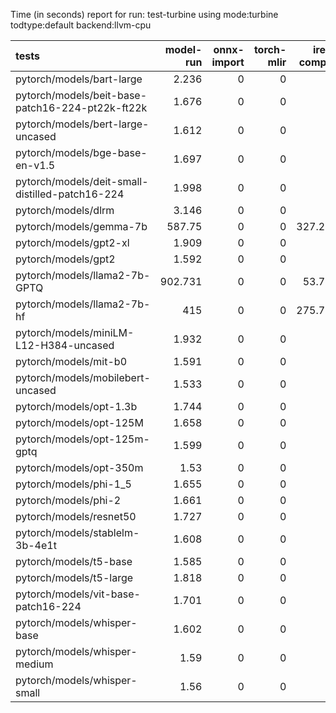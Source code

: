 Time (in seconds) report for run: test-turbine using mode:turbine todtype:default backend:llvm-cpu

| tests                                            |   model-run |   onnx-import |   torch-mlir |   iree-compile |   inference |
|:-------------------------------------------------|------------:|--------------:|-------------:|---------------:|------------:|
| pytorch/models/bart-large                        |       2.236 |             0 |            0 |          0     |           0 |
| pytorch/models/beit-base-patch16-224-pt22k-ft22k |       1.676 |             0 |            0 |          0     |           0 |
| pytorch/models/bert-large-uncased                |       1.612 |             0 |            0 |          0     |           0 |
| pytorch/models/bge-base-en-v1.5                  |       1.697 |             0 |            0 |          0     |           0 |
| pytorch/models/deit-small-distilled-patch16-224  |       1.998 |             0 |            0 |          0     |           0 |
| pytorch/models/dlrm                              |       3.146 |             0 |            0 |          0     |           0 |
| pytorch/models/gemma-7b                          |     587.75  |             0 |            0 |        327.262 |           0 |
| pytorch/models/gpt2-xl                           |       1.909 |             0 |            0 |          0     |           0 |
| pytorch/models/gpt2                              |       1.592 |             0 |            0 |          0     |           0 |
| pytorch/models/llama2-7b-GPTQ                    |     902.731 |             0 |            0 |         53.782 |           0 |
| pytorch/models/llama2-7b-hf                      |     415     |             0 |            0 |        275.771 |           0 |
| pytorch/models/miniLM-L12-H384-uncased           |       1.932 |             0 |            0 |          0     |           0 |
| pytorch/models/mit-b0                            |       1.591 |             0 |            0 |          0     |           0 |
| pytorch/models/mobilebert-uncased                |       1.533 |             0 |            0 |          0     |           0 |
| pytorch/models/opt-1.3b                          |       1.744 |             0 |            0 |          0     |           0 |
| pytorch/models/opt-125M                          |       1.658 |             0 |            0 |          0     |           0 |
| pytorch/models/opt-125m-gptq                     |       1.599 |             0 |            0 |          0     |           0 |
| pytorch/models/opt-350m                          |       1.53  |             0 |            0 |          0     |           0 |
| pytorch/models/phi-1_5                           |       1.655 |             0 |            0 |          0     |           0 |
| pytorch/models/phi-2                             |       1.661 |             0 |            0 |          0     |           0 |
| pytorch/models/resnet50                          |       1.727 |             0 |            0 |          0     |           0 |
| pytorch/models/stablelm-3b-4e1t                  |       1.608 |             0 |            0 |          0     |           0 |
| pytorch/models/t5-base                           |       1.585 |             0 |            0 |          0     |           0 |
| pytorch/models/t5-large                          |       1.818 |             0 |            0 |          0     |           0 |
| pytorch/models/vit-base-patch16-224              |       1.701 |             0 |            0 |          0     |           0 |
| pytorch/models/whisper-base                      |       1.602 |             0 |            0 |          0     |           0 |
| pytorch/models/whisper-medium                    |       1.59  |             0 |            0 |          0     |           0 |
| pytorch/models/whisper-small                     |       1.56  |             0 |            0 |          0     |           0 |
